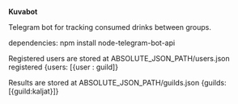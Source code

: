 **Kuvabot**

Telegram bot for tracking consumed drinks between groups.

dependencies:
npm install node-telegram-bot-api

Registered users are stored at ABSOLUTE_JSON_PATH/users.json
registered {users: [{user : guild]}

Results are stored at ABSOLUTE_JSON_PATH/guilds.json
{guilds: [{guild:kaljat}]}